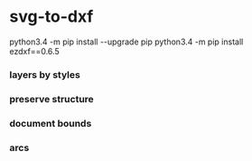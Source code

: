 # svg-to-dxf
python3.4 -m pip install --upgrade pip
python3.4 -m pip install ezdxf==0.6.5

### layers by styles
### preserve structure
### document bounds
### arcs
